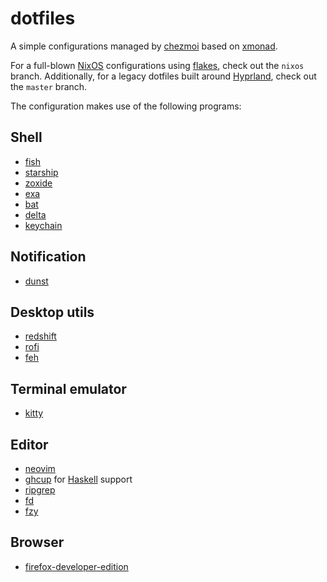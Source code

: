 # dotfiles

A simple configurations managed by [chezmoi](https://www.chezmoi.io/) based on [xmonad](https://xmonad.org).

For a full-blown [NixOS](https://nixos.org/) configurations using [flakes](https://nixos.wiki/wiki/Flakes), check out the `nixos` branch.
Additionally, for a legacy dotfiles built around [Hyprland](https://hyprland.org), check out the `master` branch.

The configuration makes use of the following programs:

## Shell

- [fish](https://fishshell.com/)
- [starship](https://starship.rs/)
- [zoxide](https://github.com/ajeetdsouza/zoxide)
- [exa](https://the.exa.website/)
- [bat](https://github.com/sharkdp/bat)
- [delta](https://github.com/dandavison/delta)
- [keychain](https://github.com/funtoo/keychain)

## Notification

- [dunst](https://dunst-project.org/)

## Desktop utils

- [redshift](http://jonls.dk/redshift/)
- [rofi](https://github.com/davatorium/rofi)
- [feh](https://feh.finalrewind.org/)

## Terminal emulator

- [kitty](https://wezfurlong.org/wezterm/)

## Editor

- [neovim](https://neovim.io/)
- [ghcup](https://www.haskell.org/ghcup/) for [Haskell](https://www.haskell.org/) support
- [ripgrep](https://github.com/BurntSushi/ripgrep)
- [fd](https://github.com/sharkdp/fd)
- [fzy](https://github.com/jhawthorn/fzy)

## Browser

- [firefox-developer-edition](https://www.mozilla.org/en-US/firefox/developer/)
